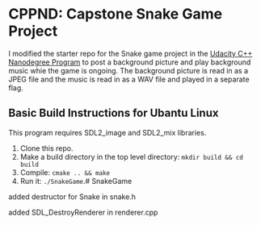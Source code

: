 # CPPND: Capstone Snake Game Project

I modified the starter repo for the Snake game  project in the [Udacity C++ Nanodegree Program](https://www.udacity.com/course/c-plus-plus-nanodegree--nd213) to post a background picture and play background music whie the game is ongoing. The background picture is read in as a JPEG file and the music is read in as a WAV file and played in a separate flag.



## Basic Build Instructions for Ubantu Linux 

This program requires SDL2_image and SDL2_mix libraries.

1. Clone this repo.
2. Make a build directory in the top level directory: `mkdir build && cd build`
3. Compile: `cmake .. && make`
4. Run it: `./SnakeGame`.# SnakeGame

added destructor for Snake in snake.h

added SDL_DestroyRenderer in renderer.cpp

